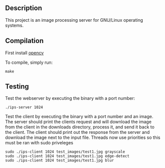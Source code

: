 ## Description
This project is an image processing server for GNU/Linux operating systems.

## Compilation
First install [opencv](https://opencv.org/)

To compile, simply run:
```
make
```

## Testing
Test the webserver by executing the binary with a port number:
```
./ips-server 1024
```
Test the client by executing the binary with a port number and an image. The server should print the clients request and will download the image from the client in the downloads directory, process it, and send it back to the client. The client should print out the response from the server and download the image next to the input file. Threads now use priorities so this must be ran with sudo priveleges
```
sudo ./ips-client 1024 test_images/test1.jpg grayscale
sudo ./ips-client 1024 test_images/test1.jpg edge-detect
sudo ./ips-client 1024 test_images/test1.jpg blur
```
